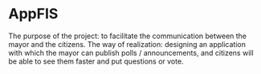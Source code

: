 # AppFIS
The purpose of the project: to facilitate the communication between the mayor and the citizens.
The way of realization: designing an application with which the mayor can publish polls / announcements, and citizens will be able to see them faster and put questions or vote.
